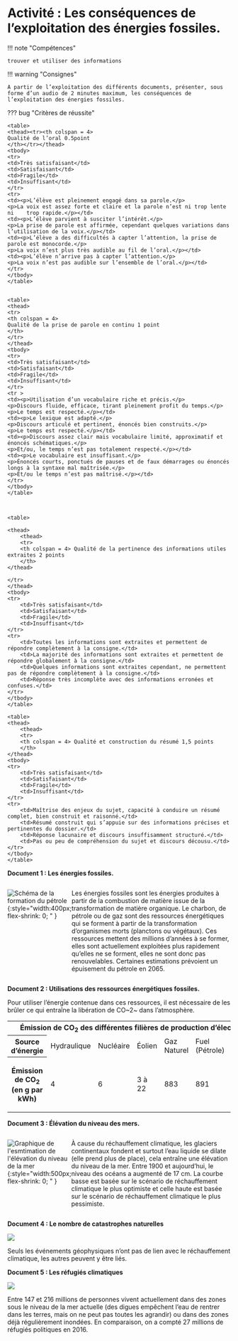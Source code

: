 # Activité : Les conséquences de l’exploitation des énergies fossiles.

!!! note "Compétences"

    trouver et utiliser des informations

!!! warning "Consignes"

    A partir de l’exploitation des différents documents, présenter, sous forme d’un audio de 2 minutes maximum, les conséquences de l’exploitation des énergies fossiles. 
    
??? bug "Critères de réussite"

    <table>
    <thead><tr><th colspan = 4>
    Qualité de l’oral 0.5point
    </th></tr></thead>
    <tbody>
    <tr>
    <td>Très satisfaisant</td>
    <td>Satisfaisant</td>
    <td>Fragile</td>
    <td>Insuffisant</td>
    </tr>
    <tr>
    <td><p>L’élève est pleinement engagé dans sa parole.</p>
    <p>La voix est assez forte et claire et la parole n’est ni trop lente ni    trop rapide.</p></td>
    <td><p>L’élève parvient à susciter l’intérêt.</p>
    <p>La prise de parole est affirmée, cependant quelques variations dans
    l’utilisation de la voix.</p></td>
    <td><p>L’élève a des difficultés à capter l’attention, la prise de
    parole est monocorde.</p>
    <p>La voix n’est plus très audible au fil de l’oral.</p></td>
    <td><p>L’élève n’arrive pas à capter l’attention.</p>
    <p>La voix n’est pas audible sur l’ensemble de l’oral.</p></td>
    </tr>
    </tbody>
    </table>


    <table>
    <thead>
    <tr>
    <th colspan = 4>
    Qualité de la prise de parole en continu 1 point
    </th>
    </tr>
    </thead>
    <tbody>
    <tr>
    <td>Très satisfaisant</td>
    <td>Satisfaisant</td>
    <td>Fragile</td>
    <td>Insuffisant</td>
    </tr>
    <tr >
    <td><p>Utilisation d’un vocabulaire riche et précis.</p>
    <p>Discours fluide, efficace, tirant pleinement profit du temps.</p>
    <p>Le temps est respecté.</p></td>
    <td><p>Le lexique est adapté.</p>
    <p>Discours articulé et pertinent, énoncés bien construits.</p>
    <p>Le temps est respecté.</p></td>
    <td><p>Discours assez clair mais vocabulaire limité, approximatif et
    énoncés schématiques.</p>
    <p>Et/ou, le temps n’est pas totalement respecté.</p></td>
    <td><p>Le vocabulaire est insuffisant.</p>
    <p>Énoncés courts, ponctués de pauses et de faux démarrages ou énoncés
    longs à la syntaxe mal maîtrisée.</p>
    <p>Et/ou le temps n’est pas maîtrisé.</p></td>
    </tr>
    </tbody>
    </table>



    <table>

    <thead>
        <thead>
        <tr>
        <th colspan = 4> Qualité de la pertinence des informations utiles extraites 2 points
        </th>
    </thead>

    </tr>
    </thead>
    <tbody>
    <tr>
        <td>Très satisfaisant</td>
        <td>Satisfaisant</td>
        <td>Fragile</td>
        <td>Insuffisant</td>
    </tr>
    <tr>
        <td>Toutes les informations sont extraites et permettent de répondre complètement à la consigne.</td>
        <td>La majorité des informations sont extraites et permettent de répondre globalement à la consigne.</td>
        <td>Quelques informations sont extraites cependant, ne permettent pas de répondre complètement à la consigne.</td>
        <td>Réponse très incomplète avec des informations erronées et confuses.</td>
    </tr>
    </tbody>
    </table>

    <table>
    <thead>
        <thead>
        <tr>
        <th colspan = 4> Qualité et construction du résumé 1,5 points
        </th>
    </thead>
    <tbody>
    <tr>
        <td>Très satisfaisant</td>
        <td>Satisfaisant</td>
        <td>Fragile</td>
        <td>Insuffisant</td>
    </tr>
    <tr>
        <td>Maîtrise des enjeux du sujet, capacité à conduire un résumé complet, bien construit et raisonné.</td>
        <td>Résumé construit qui s’appuie sur des informations précises et pertinentes du dossier.</td>
        <td>Réponse lacunaire et discours insuffisamment structuré.</td>
        <td>Pas ou peu de compréhension du sujet et discours décousu.</td>
    </tr>
    </tbody>
    </table>





**Document 1 : Les énergies fossiles.**

<div markdown style="display:flex; flex-direction:row;">

![Schéma de la formation du pétrole](Pictures/schemaFormationPetrole.png){:style="width:400px; flex-shrink: 0;  " }

Les énergies fossiles sont les énergies produites à partir de la combustion de matière issue de la transformation de matière organique. 
Le charbon, de pétrole ou de gaz sont des ressources énergétiques qui se forment à partir de la transformation d’organismes morts (planctons ou végétaux). Ces ressources mettent des millions d’années à se former, elles sont actuellement exploitées plus rapidement qu’elles ne se forment, elles ne sont donc pas renouvelables. Certaines estimations prévoient un épuisement du pétrole en 2065.

</div>

**Document 2 : Utilisations des ressources énergétiques fossiles.**

Pour utiliser l’énergie contenue dans ces ressources, il est nécessaire de les brûler ce qui entraîne la libération de CO~2~ dans l’atmosphère.

<table>
<tbody>
<tr class="odd">
<th colspan = 7>Émission de CO<sub>2</sub> des différentes filières de production
d’électricité</th>
</tr>
<tr class="even">
<th>Source d’énergie</th>
<td>Hydraulique</td>
<td>Nucléaire</td>
<td>Éolien</td>
<td>Gaz Naturel</td>
<td>Fuel (Pétrole)</td>
<td>Charbon</td>
</tr>
<tr class="odd">
<th><p>Émission de CO<sub>2</sub> (en g par kWh)</p></th>
<td>4</td>
<td>6</td>
<td>3 à 22</td>
<td>883</td>
<td>891</td>
<td>978</td>
</tr>
</tbody>
</table>

**Document 3 : Élévation du niveau des mers.**


<div markdown style="display:flex; flex-direction:row;">

![Graphique de l'esmtimation de l'élévation du niveau de la mer](Pictures/graphElevationNiveauMer.png){:style="width:500px; flex-shrink: 0;  " }

À cause du réchauffement climatique, les glaciers continentaux fondent et surtout l’eau liquide se dilate (elle prend plus de place), cela entraîne une élévation du niveau de la mer. Entre 1900 et aujourd’hui, le niveau des océans a augmenté de 17 cm.
La courbe basse est basée sur le scénario de réchauffement climatique le plus optimiste et celle haute est basée sur le scénario de réchauffement climatique le plus pessimiste.

</div>

**Document 4 : Le nombre de catastrophes naturelles**



![](Pictures/graphCatastrophesNaturelles.png)

Seuls les événements géophysiques n’ont pas de lien avec le réchauffement climatique, les autres peuvent y être liés.


**Document 5 : Les réfugiés climatiques**



![](Pictures/carteconseqClimat.png)

Entre 147 et 216 millions de personnes vivent actuellement dans des zones sous le niveau de la mer actuelle (des digues empêchent l’eau de rentrer dans les terres, mais on ne peut pas toutes les agrandir) ou dans des zones déjà régulièrement inondées. En comparaison, on a compté 27 millions de réfugiés politiques en 2016.



